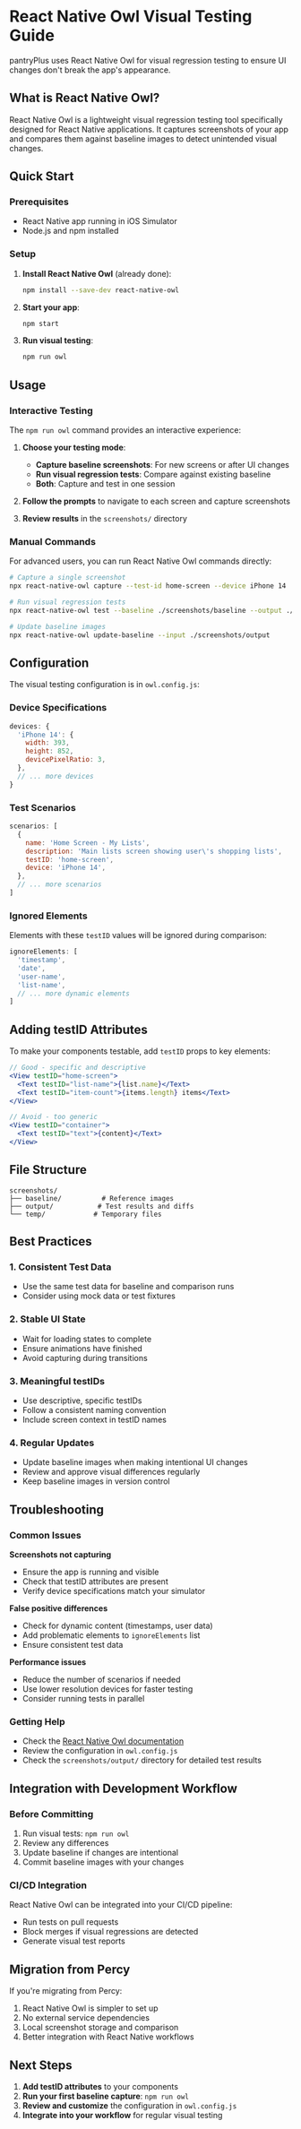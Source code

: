# React Native Owl Visual Testing Guide

pantryPlus uses React Native Owl for visual regression testing to ensure UI changes don't break the app's appearance.

## What is React Native Owl?

React Native Owl is a lightweight visual regression testing tool specifically designed for React Native applications. It captures screenshots of your app and compares them against baseline images to detect unintended visual changes.

## Quick Start

### Prerequisites
- React Native app running in iOS Simulator
- Node.js and npm installed

### Setup
1. **Install React Native Owl** (already done):
   ```bash
   npm install --save-dev react-native-owl
   ```

2. **Start your app**:
   ```bash
   npm start
   ```

3. **Run visual testing**:
   ```bash
   npm run owl
   ```

## Usage

### Interactive Testing
The `npm run owl` command provides an interactive experience:

1. **Choose your testing mode**:
   - **Capture baseline screenshots**: For new screens or after UI changes
   - **Run visual regression tests**: Compare against existing baseline
   - **Both**: Capture and test in one session

2. **Follow the prompts** to navigate to each screen and capture screenshots

3. **Review results** in the `screenshots/` directory

### Manual Commands
For advanced users, you can run React Native Owl commands directly:

```bash
# Capture a single screenshot
npx react-native-owl capture --test-id home-screen --device iPhone 14

# Run visual regression tests
npx react-native-owl test --baseline ./screenshots/baseline --output ./screenshots/output

# Update baseline images
npx react-native-owl update-baseline --input ./screenshots/output
```

## Configuration

The visual testing configuration is in `owl.config.js`:

### Device Specifications
```javascript
devices: {
  'iPhone 14': {
    width: 393,
    height: 852,
    devicePixelRatio: 3,
  },
  // ... more devices
}
```

### Test Scenarios
```javascript
scenarios: [
  {
    name: 'Home Screen - My Lists',
    description: 'Main lists screen showing user\'s shopping lists',
    testID: 'home-screen',
    device: 'iPhone 14',
  },
  // ... more scenarios
]
```

### Ignored Elements
Elements with these `testID` values will be ignored during comparison:
```javascript
ignoreElements: [
  'timestamp',
  'date',
  'user-name',
  'list-name',
  // ... more dynamic elements
]
```

## Adding testID Attributes

To make your components testable, add `testID` props to key elements:

```jsx
// Good - specific and descriptive
<View testID="home-screen">
  <Text testID="list-name">{list.name}</Text>
  <Text testID="item-count">{items.length} items</Text>
</View>

// Avoid - too generic
<View testID="container">
  <Text testID="text">{content}</Text>
</View>
```

## File Structure

```
screenshots/
├── baseline/          # Reference images
├── output/           # Test results and diffs
└── temp/            # Temporary files
```

## Best Practices

### 1. Consistent Test Data
- Use the same test data for baseline and comparison runs
- Consider using mock data or test fixtures

### 2. Stable UI State
- Wait for loading states to complete
- Ensure animations have finished
- Avoid capturing during transitions

### 3. Meaningful testIDs
- Use descriptive, specific testIDs
- Follow a consistent naming convention
- Include screen context in testID names

### 4. Regular Updates
- Update baseline images when making intentional UI changes
- Review and approve visual differences regularly
- Keep baseline images in version control

## Troubleshooting

### Common Issues

**Screenshots not capturing**
- Ensure the app is running and visible
- Check that testID attributes are present
- Verify device specifications match your simulator

**False positive differences**
- Check for dynamic content (timestamps, user data)
- Add problematic elements to `ignoreElements` list
- Ensure consistent test data

**Performance issues**
- Reduce the number of scenarios if needed
- Use lower resolution devices for faster testing
- Consider running tests in parallel

### Getting Help
- Check the [React Native Owl documentation](https://github.com/FormidableLabs/react-native-owl)
- Review the configuration in `owl.config.js`
- Check the `screenshots/output/` directory for detailed test results

## Integration with Development Workflow

### Before Committing
1. Run visual tests: `npm run owl`
2. Review any differences
3. Update baseline if changes are intentional
4. Commit baseline images with your changes

### CI/CD Integration
React Native Owl can be integrated into your CI/CD pipeline:
- Run tests on pull requests
- Block merges if visual regressions are detected
- Generate visual test reports

## Migration from Percy

If you're migrating from Percy:
1. React Native Owl is simpler to set up
2. No external service dependencies
3. Local screenshot storage and comparison
4. Better integration with React Native workflows

## Next Steps

1. **Add testID attributes** to your components
2. **Run your first baseline capture**: `npm run owl`
3. **Review and customize** the configuration in `owl.config.js`
4. **Integrate into your workflow** for regular visual testing 